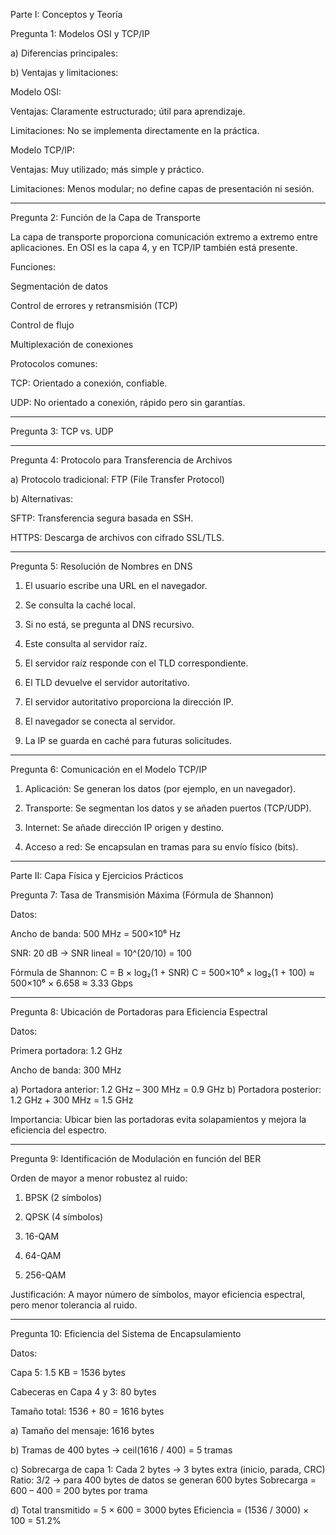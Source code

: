 Parte I: Conceptos y Teoría

Pregunta 1: Modelos OSI y TCP/IP

a) Diferencias principales:

b) Ventajas y limitaciones:

Modelo OSI:

Ventajas: Claramente estructurado; útil para aprendizaje.

Limitaciones: No se implementa directamente en la práctica.


Modelo TCP/IP:

Ventajas: Muy utilizado; más simple y práctico.

Limitaciones: Menos modular; no define capas de presentación ni sesión.




---

Pregunta 2: Función de la Capa de Transporte

La capa de transporte proporciona comunicación extremo a extremo entre aplicaciones. En OSI es la capa 4, y en TCP/IP también está presente.

Funciones:

Segmentación de datos

Control de errores y retransmisión (TCP)

Control de flujo

Multiplexación de conexiones


Protocolos comunes:

TCP: Orientado a conexión, confiable.

UDP: No orientado a conexión, rápido pero sin garantías.



---

Pregunta 3: TCP vs. UDP


---

Pregunta 4: Protocolo para Transferencia de Archivos

a) Protocolo tradicional: FTP (File Transfer Protocol)

b) Alternativas:

SFTP: Transferencia segura basada en SSH.

HTTPS: Descarga de archivos con cifrado SSL/TLS.



---

Pregunta 5: Resolución de Nombres en DNS

1. El usuario escribe una URL en el navegador.


2. Se consulta la caché local.


3. Si no está, se pregunta al DNS recursivo.


4. Este consulta al servidor raíz.


5. El servidor raíz responde con el TLD correspondiente.


6. El TLD devuelve el servidor autoritativo.


7. El servidor autoritativo proporciona la dirección IP.


8. El navegador se conecta al servidor.


9. La IP se guarda en caché para futuras solicitudes.




---

Pregunta 6: Comunicación en el Modelo TCP/IP

1. Aplicación: Se generan los datos (por ejemplo, en un navegador).


2. Transporte: Se segmentan los datos y se añaden puertos (TCP/UDP).


3. Internet: Se añade dirección IP origen y destino.


4. Acceso a red: Se encapsulan en tramas para su envío físico (bits).




---

Parte II: Capa Física y Ejercicios Prácticos

Pregunta 7: Tasa de Transmisión Máxima (Fórmula de Shannon)

Datos:

Ancho de banda: 500 MHz = 500×10⁶ Hz

SNR: 20 dB → SNR lineal = 10^(20/10) = 100


Fórmula de Shannon: C = B × log₂(1 + SNR)
C = 500×10⁶ × log₂(1 + 100) ≈ 500×10⁶ × 6.658 ≈ 3.33 Gbps


---

Pregunta 8: Ubicación de Portadoras para Eficiencia Espectral

Datos:

Primera portadora: 1.2 GHz

Ancho de banda: 300 MHz


a) Portadora anterior: 1.2 GHz – 300 MHz = 0.9 GHz
b) Portadora posterior: 1.2 GHz + 300 MHz = 1.5 GHz

Importancia: Ubicar bien las portadoras evita solapamientos y mejora la eficiencia del espectro.


---

Pregunta 9: Identificación de Modulación en función del BER

Orden de mayor a menor robustez al ruido:

1. BPSK (2 símbolos)


2. QPSK (4 símbolos)


3. 16-QAM


4. 64-QAM


5. 256-QAM



Justificación: A mayor número de símbolos, mayor eficiencia espectral, pero menor tolerancia al ruido.


---

Pregunta 10: Eficiencia del Sistema de Encapsulamiento

Datos:

Capa 5: 1.5 KB = 1536 bytes

Cabeceras en Capa 4 y 3: 80 bytes

Tamaño total: 1536 + 80 = 1616 bytes


a) Tamaño del mensaje: 1616 bytes

b) Tramas de 400 bytes → ceil(1616 / 400) = 5 tramas

c) Sobrecarga de capa 1:
Cada 2 bytes → 3 bytes extra (inicio, parada, CRC)
Ratio: 3/2 → para 400 bytes de datos se generan 600 bytes
Sobrecarga = 600 – 400 = 200 bytes por trama

d) Total transmitido = 5 × 600 = 3000 bytes
Eficiencia = (1536 / 3000) × 100 = 51.2%

